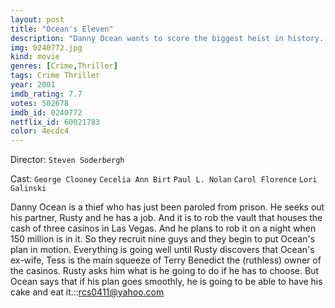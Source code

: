 ```yaml
---
layout: post
title: "Ocean's Eleven"
description: "Danny Ocean wants to score the biggest heist in history. He combines an eleven member team, including Frank Catton, Rusty Ryan and Linus Caldwell. Their target? The Bellagio, the Mirage and the MGM Grand. All casinos owned by Terry Benedict. It's not going to be easy, as they plan to get in secretly and out with $150 million..."
img: 0240772.jpg
kind: movie
genres: [Crime,Thriller]
tags: Crime Thriller 
year: 2001
imdb_rating: 7.7
votes: 502678
imdb_id: 0240772
netflix_id: 60021783
color: 4ecdc4
---
```

Director: `Steven Soderbergh`  

Cast: `George Clooney` `Cecelia Ann Birt` `Paul L. Nolan` `Carol Florence` `Lori Galinski` 

Danny Ocean is a thief who has just been paroled from prison. He seeks out his partner, Rusty and he has a job. And it is to rob the vault that houses the cash of three casinos in Las Vegas. And he plans to rob it on a night when 150 million is in it. So they recruit nine guys and they begin to put Ocean's plan in motion. Everything is going well until Rusty discovers that Ocean's ex-wife, Tess is the main squeeze of Terry Benedict the (ruthless) owner of the casinos. Rusty asks him what is he going to do if he has to choose. But Ocean says that if his plan goes smoothly, he is going to be able to have his cake and eat it.::rcs0411@yahoo.com